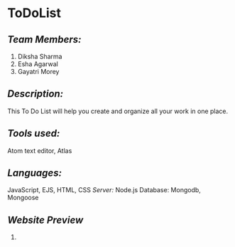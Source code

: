 # ToDoList

## *Team Members:*

1. Diksha Sharma
2. Esha Agarwal
3. Gayatri Morey

## *Description:*
This To Do List will help you create and organize all your work in one place.

## *Tools used:*
Atom text editor, Atlas

## *Languages:*
JavaScript, EJS, HTML, CSS
*Server:* Node.js
Database: Mongodb, Mongoose

## *Website Preview*
1) 
